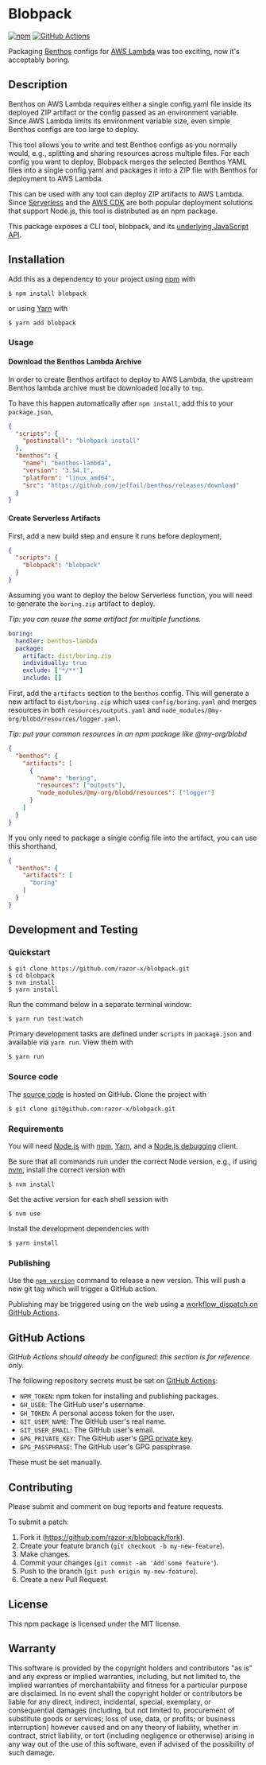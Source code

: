 # Blobpack

[![npm](https://img.shields.io/npm/v/blobpack.svg)](https://www.npmjs.com/package/blobpack)
[![GitHub Actions](https://github.com/razor-x/blobpack/workflows/main/badge.svg)](https://github.com/razor-x/blobpack/actions)

Packaging [Benthos] configs for [AWS Lambda] was too exciting, now it's acceptably boring.

[Benthos]: https://www.benthos.dev/
[AWS Lambda]: https://aws.amazon.com/lambda/

## Description

Benthos on AWS Lambda requires either a single config.yaml file inside its
deployed ZIP artifact or the config passed as an environment variable.
Since AWS Lambda limits its environment variable size, even simple Benthos configs
are too large to deploy.

This tool allows you to write and test Benthos configs as you normally would,
e.g., splitting and sharing resources across multiple files.
For each config you want to deploy, Blobpack merges
the selected Benthos YAML files into a single config.yaml and
packages it into a ZIP file with Benthos for deployment to AWS Lambda.

This can be used with any tool can deploy ZIP artifacts to AWS Lambda.
Since [Serverless] and the [AWS CDK] are both popular deployment
solutions that support Node.js, this tool is distributed as an npm package.

This package exposes a CLI tool, blobpack,
and its [underlying JavaScript API](http://io.evansosenko.com/blobpack/).

[Serverless]: https://serverless.com/
[AWS CDK]: https://aws.amazon.com/cdk/

## Installation

Add this as a dependency to your project using [npm] with

```
$ npm install blobpack
```

or using [Yarn] with

```
$ yarn add blobpack
```

[npm]: https://www.npmjs.com/
[Yarn]: https://yarnpkg.com/

### Usage

#### Download the Benthos Lambda Archive

In order to create Benthos artifact to deploy to AWS Lambda,
the upstream Benthos lambda archive must be downloaded locally to `tmp`.

To have this happen automatically after `npm install`,
add this to your `package.json`,

```json
{
  "scripts": {
    "postinstall": "blobpack install"
  },
  "benthos": {
    "name": "benthos-lambda",
    "version": "3.54.1",
    "platform": "linux_amd64",
    "src": "https://github.com/jeffail/benthos/releases/download"
  }
}
```

#### Create Serverless Artifacts

First, add a new build step and ensure it runs before deployment,

```json
{
  "scripts": {
    "blobpack": "blobpack"
  }
}
```

Assuming you want to deploy the below Serverless function,
you will need to generate the `boring.zip` artifact to deploy.

_Tip: you can reuse the same artifact for multiple functions._

```yaml
boring:
  handler: benthos-lambda
  package:
    artifact: dist/boring.zip
    individually: true
    exclude: ['*/**']
    include: []
```

First, add the `artifacts` section to the `benthos` config.
This will generate a new artifact to `dist/boring.zip` which uses
`config/boring.yaml` and merges resources in both
`resources/outputs.yaml` and `node_modules/@my-org/blobd/resources/logger.yaml`.

_Tip: put your common resources in an npm package like @my-org/blobd_

```json
{
  "benthos": {
    "artifacts": [
      {
        "name": "boring",
        "resources": ["outputs"],
        "node_modules/@my-org/blobd/resources": ["logger"]
      }
    ]
  }
}
```

If you only need to package a single config file into the artifact,
you can use this shorthand,

```json
{
  "benthos": {
    "artifacts": [
      "boring"
    ]
  }
}
```

## Development and Testing

### Quickstart

```
$ git clone https://github.com/razor-x/blobpack.git
$ cd blobpack
$ nvm install
$ yarn install
```

Run the command below in a separate terminal window:

```
$ yarn run test:watch
```

Primary development tasks are defined under `scripts` in `package.json`
and available via `yarn run`.
View them with

```
$ yarn run
```

### Source code

The [source code] is hosted on GitHub.
Clone the project with

```
$ git clone git@github.com:razor-x/blobpack.git
```

[source code]: https://github.com/razor-x/blobpack

### Requirements

You will need [Node.js] with [npm], [Yarn], and a [Node.js debugging] client.

Be sure that all commands run under the correct Node version, e.g.,
if using [nvm], install the correct version with

```
$ nvm install
```

Set the active version for each shell session with

```
$ nvm use
```

Install the development dependencies with

```
$ yarn install
```

[Node.js]: https://nodejs.org/
[Node.js debugging]: https://nodejs.org/en/docs/guides/debugging-getting-started/
[npm]: https://www.npmjs.com/
[nvm]: https://github.com/creationix/nvm

### Publishing

Use the [`npm version`][npm-version] command to release a new version.
This will push a new git tag which will trigger a GitHub action.

Publishing may be triggered using on the web
using a [workflow_dispatch on GitHub Actions].

[npm-version]: https://docs.npmjs.com/cli/version
[workflow_dispatch on GitHub Actions]: https://github.com/razor-x/blobpack/actions?query=workflow%3Aversion

## GitHub Actions

_GitHub Actions should already be configured: this section is for reference only._

The following repository secrets must be set on [GitHub Actions]:

- `NPM_TOKEN`: npm token for installing and publishing packages.
- `GH_USER`: The GitHub user's username.
- `GH_TOKEN`: A personal access token for the user.
- `GIT_USER_NAME`: The GitHub user's real name.
- `GIT_USER_EMAIL`: The GitHub user's email.
- `GPG_PRIVATE_KEY`: The GitHub user's [GPG private key].
- `GPG_PASSPHRASE`: The GitHub user's GPG passphrase.

These must be set manually.

[GitHub Actions]: https://github.com/features/actions
[GPG private key]: https://github.com/marketplace/actions/import-gpg#prerequisites

## Contributing

Please submit and comment on bug reports and feature requests.

To submit a patch:

1. Fork it (https://github.com/razor-x/blobpack/fork).
2. Create your feature branch (`git checkout -b my-new-feature`).
3. Make changes.
4. Commit your changes (`git commit -am 'Add some feature'`).
5. Push to the branch (`git push origin my-new-feature`).
6. Create a new Pull Request.

## License

This npm package is licensed under the MIT license.

## Warranty

This software is provided by the copyright holders and contributors "as is" and
any express or implied warranties, including, but not limited to, the implied
warranties of merchantability and fitness for a particular purpose are
disclaimed. In no event shall the copyright holder or contributors be liable for
any direct, indirect, incidental, special, exemplary, or consequential damages
(including, but not limited to, procurement of substitute goods or services;
loss of use, data, or profits; or business interruption) however caused and on
any theory of liability, whether in contract, strict liability, or tort
(including negligence or otherwise) arising in any way out of the use of this
software, even if advised of the possibility of such damage.
